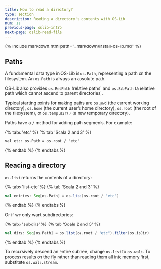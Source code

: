 ```yaml
---
title: How to read a directory?
type: section
description: Reading a directory's contents with OS-Lib
num: 11
previous-page: oslib-intro
next-page: oslib-read-file
---
```


{% include markdown.html path="_markdown/install-os-lib.md" %}

## Paths

A fundamental data type in OS-Lib is `os.Path`, representing a path
on the filesystem. An `os.Path` is always an absolute path.

OS-Lib also provides `os.RelPath` (relative paths) and `os.SubPath` (a
relative path which cannot ascend to parent directories).

Typical starting points for making paths are `os.pwd` (the
current working directory), `os.home` (the current user's home
directory), `os.root` (the root of the filesystem), or
`os.temp.dir()` (a new temporary directory).

Paths have a `/` method for adding path segments. For example:

{% tabs 'etc' %}
{% tab 'Scala 2 and 3' %}
```
val etc: os.Path = os.root / "etc"
```
{% endtab %}
{% endtabs %}

## Reading a directory

`os.list` returns the contents of a directory:

{% tabs 'list-etc' %}
{% tab 'Scala 2 and 3' %}
```scala
val entries: Seq[os.Path] = os.list(os.root / "etc")
```
{% endtab %}
{% endtabs %}

Or if we only want subdirectories:

{% tabs 'subdirs' %}
{% tab 'Scala 2 and 3' %}
```scala
val dirs: Seq[os.Path] = os.list(os.root / "etc").filter(os.isDir)
```
{% endtab %}
{% endtabs %}

To recursively descend an entire subtree, change `os.list` to
`os.walk`.  To process results on the fly rather than reading them all
into memory first, substitute `os.walk.stream`.
